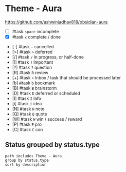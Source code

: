 # Theme - Aura

<https://github.com/ashwinjadhav818/obsidian-aura>

<!-- placeholder to force blank line before included text --><!-- include: DocsSamplesForStatuses.test.Theme_Aura_Tasks.approved.md -->

- [ ] #task `space` incomplete
- [x] #task `x` complete / done
- [-] #task `-` cancelled
- [>] #task `>` deferred
- [/] #task `/` in progress, or half-done
- [!] #task `!` Important
- [?] #task `?` question
- [R] #task `R` review
- [+] #task `+` Inbox / task that should be processed later
- [b] #task `b` bookmark
- [B] #task `B` brainstorm
- [D] #task `D` deferred or scheduled
- [I] #task `I` Info
- [i] #task `i` idea
- [N] #task `N` note
- [Q] #task `Q` quote
- [W] #task `W` win / success / reward
- [P] #task `P` pro
- [C] #task `C` con

<!-- placeholder to force blank line after included text --><!-- endInclude -->

## Status grouped by status.type

```tasks
path includes Theme - Aura
group by status.type
sort by description
```
